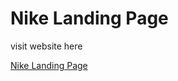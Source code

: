 <h1>Nike Landing Page </h1>
<p>visit website here</p>
<div>
  <a href="amazing-klepon-6d9595.netlify.app style="text-decoration: none;">Nike Landing Page</a>
</div>
